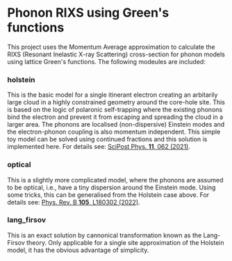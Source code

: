 # Phonon RIXS using Green's functions
This project uses the Momentum Average approximation to calculate the RIXS (Resonant Inelastic X-ray Scattering) cross-section for phonon models using lattice Green's functions. The following modeules are included:

### holstein
This is the basic model for a single itinerant electron creating an arbitarily large cloud in a highly constrained geometry around the core-hole site. This is based on the logic of polaronic self-trapping where the existing phonons bind the electron and prevent it from escaping and spreading the cloud in a larger area. The phonons are localised (non-dispersive) Einstein modes and the electron-phonon coupling is also momentum independent. This simple toy model can be solved using continued fractions and this solution is implemented here. For details see: [SciPost Phys. **11**, 062 (2021)](https://arxiv.org/abs/2011.05400).

### optical
This is a slightly more complicated model, where the phonons are assumed to be optical, i.e., have a tiny dispersion around the Einstein mode. Using some tricks, this can be generalised from the Holstein case above. For details see: [Phys. Rev. B **105**, L180302 (2022)](https://arxiv.org/abs/2201.04577).

### lang_firsov
This is an exact solution by cannonical transformation known as the Lang-Firsov theory. Only applicable for a single site approximation of the Holstein model, it has the obvious advantage of simplicity.
